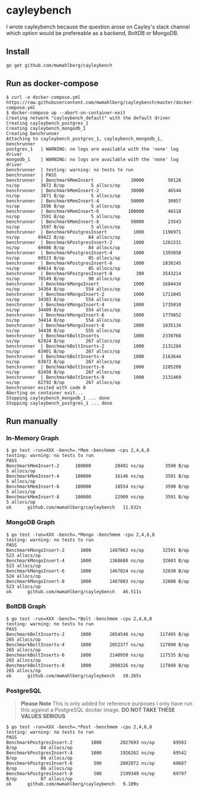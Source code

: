 # cayleybench

I wrote cayleybench because the question arose on Cayley's slack channel
which option would be prefereable as a backend, BoltDB or MongoDB.

## Install

    go get github.com/mwmahlberg/cayleybench

## Run as docker-compose

    $ curl -o docker-compose.yml https://raw.githubusercontent.com/mwmahlberg/cayleybench/master/docker-compose.yml
    $ docker-compose up --abort-on-container-exit
    Creating network "cayleybench_default" with the default driver
    Creating cayleybench_postgres_1
    Creating cayleybench_mongodb_1
    Creating benchrunner
    Attaching to cayleybench_postgres_1, cayleybench_mongodb_1, benchrunner
    postgres_1   | WARNING: no logs are available with the 'none' log driver
    mongodb_1    | WARNING: no logs are available with the 'none' log driver
    benchrunner  | testing: warning: no tests to run
    benchrunner  | PASS
    benchrunner  | BenchmarkMemInsert       	   20000	     50126 ns/op	    3672 B/op	       5 allocs/op
    benchrunner  | BenchmarkMemInsert-2     	   30000	     46544 ns/op	    3871 B/op	       5 allocs/op
    benchrunner  | BenchmarkMemInsert-4     	   50000	     30957 ns/op	    3596 B/op	       5 allocs/op
    benchrunner  | BenchmarkMemInsert-6     	  100000	     46518 ns/op	    3591 B/op	       5 allocs/op
    benchrunner  | BenchmarkMemInsert-8     	   50000	     23543 ns/op	    3597 B/op	       5 allocs/op
    benchrunner  | BenchmarkPostgresInsert  	    1000	   1196971 ns/op	   69422 B/op	      84 allocs/op
    benchrunner  | BenchmarkPostgresInsert-2	    1000	   1261531 ns/op	   69486 B/op	      84 allocs/op
    benchrunner  | BenchmarkPostgresInsert-4	    1000	   1393058 ns/op	   69523 B/op	      85 allocs/op
    benchrunner  | BenchmarkPostgresInsert-6	    1000	   1830245 ns/op	   69614 B/op	      85 allocs/op
    benchrunner  | BenchmarkPostgresInsert-8	     300	   3543214 ns/op	   70149 B/op	      90 allocs/op
    benchrunner  | BenchmarkMongoInsert     	    1000	   1684434 ns/op	   34364 B/op	     554 allocs/op
    benchrunner  | BenchmarkMongoInsert-2   	    1000	   1711045 ns/op	   34383 B/op	     554 allocs/op
    benchrunner  | BenchmarkMongoInsert-4   	    1000	   1735010 ns/op	   34409 B/op	     554 allocs/op
    benchrunner  | BenchmarkMongoInsert-6   	    1000	   1779852 ns/op	   34414 B/op	     554 allocs/op
    benchrunner  | BenchmarkMongoInsert-8   	    1000	   1835134 ns/op	   34438 B/op	     555 allocs/op
    benchrunner  | BenchmarkBoltInserts     	    1000	   2339768 ns/op	   62924 B/op	     267 allocs/op
    benchrunner  | BenchmarkBoltInserts-2   	    1000	   2131284 ns/op	   63401 B/op	     267 allocs/op
    benchrunner  | BenchmarkBoltInserts-4   	    1000	   2163644 ns/op	   63072 B/op	     267 allocs/op
    benchrunner  | BenchmarkBoltInserts-6   	    1000	   2205209 ns/op	   63450 B/op	     267 allocs/op
    benchrunner  | BenchmarkBoltInserts-8   	    1000	   2131469 ns/op	   62792 B/op	     267 allocs/op
    benchrunner exited with code 0
    Aborting on container exit...
    Stopping cayleybench_mongodb_1 ... done
    Stopping cayleybench_postgres_1 ... done

## Run manually

### In-Memory Graph

    $ go test -run=XXX -bench=.*Mem -benchmem -cpu 2,4,6,8
    testing: warning: no tests to run
    PASS
    BenchmarkMemInsert-2	  100000	     20491 ns/op	    3590 B/op	       5 allocs/op
    BenchmarkMemInsert-4	  100000	     16146 ns/op	    3591 B/op	       5 allocs/op
    BenchmarkMemInsert-6	  100000	     18554 ns/op	    3590 B/op	       5 allocs/op
    BenchmarkMemInsert-8	  100000	     22909 ns/op	    3591 B/op	       5 allocs/op
    ok  	github.com/mwmahlberg/cayleybench	11.632s

### MongoDB Graph    

    $ go test -run=XXX -bench=.*Mongo -benchmem -cpu 2,4,6,8
    testing: warning: no tests to run
    PASS
    BenchmarkMongoInsert-2	    1000	   1487063 ns/op	   32591 B/op	     523 allocs/op
    BenchmarkMongoInsert-4	    1000	   1368688 ns/op	   32603 B/op	     523 allocs/op
    BenchmarkMongoInsert-6	    1000	   1467024 ns/op	   32630 B/op	     524 allocs/op
    BenchmarkMongoInsert-8	    1000	   1467883 ns/op	   32608 B/op	     523 allocs/op
    ok  	github.com/mwmahlberg/cayleybench	46.511s

### BoltDB Graph

    $ go test -run=XXX -bench=.*Bolt -benchmem -cpu 2,4,6,8
    testing: warning: no tests to run
    PASS
    BenchmarkBoltInserts-2	    1000	   2054540 ns/op	  117495 B/op	     265 allocs/op
    BenchmarkBoltInserts-4	    1000	   2052377 ns/op	  117890 B/op	     265 allocs/op
    BenchmarkBoltInserts-6	    1000	   2140950 ns/op	  117535 B/op	     265 allocs/op
    BenchmarkBoltInserts-8	    1000	   2098326 ns/op	  117848 B/op	     265 allocs/op
    ok  	github.com/mwmahlberg/cayleybench	10.265s

### PostgreSQL

> **Please Note** This is only added for reference purposes
> I only have run this against a PostgreSQL docker image.
> **DO NOT TAKE THESE VALUES SERIOUS**

    $ go test -run=XXX -bench=.*Post -benchmem -cpu 2,4,6,8
    testing: warning: no tests to run
    PASS
    BenchmarkPostgresInsert-2	    1000	   2027693 ns/op	   69503 B/op	      84 allocs/op
    BenchmarkPostgresInsert-4	    1000	   1926262 ns/op	   69542 B/op	      84 allocs/op
    BenchmarkPostgresInsert-6	     500	   2002072 ns/op	   69687 B/op	      86 allocs/op
    BenchmarkPostgresInsert-8	     500	   2199349 ns/op	   69797 B/op	      87 allocs/op
    ok  	github.com/mwmahlberg/cayleybench	9.109s
